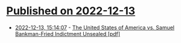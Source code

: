# [Published on 2022-12-13](index.md)

* [2022-12-13, 15:14:07](https://news.ycombinator.com/item?id=33969896) - [The United States of America vs. Samuel Bankman-Fried Indictment Unsealed [pdf]](https://www.docdroid.net/kxfZltq/unsealed-indictment-in-us-v-bankman-fried-22-cr-673-abrams-as-sam-bankman-fried-of-ftx-heads-to-sdny-echoes-of-onecoin-and-un-bribery-cases-pdf)
